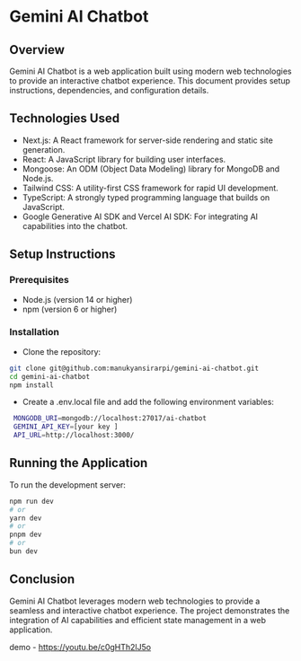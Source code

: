 # Gemini AI Chatbot

## Overview

Gemini AI Chatbot is a web application built using modern web technologies to provide an interactive chatbot experience. This document provides setup instructions, dependencies, and configuration details.

## Technologies Used

- Next.js: A React framework for server-side rendering and static site generation.
- React: A JavaScript library for building user interfaces.
- Mongoose: An ODM (Object Data Modeling) library for MongoDB and Node.js.
- Tailwind CSS: A utility-first CSS framework for rapid UI development.
- TypeScript: A strongly typed programming language that builds on JavaScript.
- Google Generative AI SDK and  Vercel AI SDK: For integrating AI capabilities into the chatbot.


## Setup Instructions

### Prerequisites

- Node.js (version 14 or higher)
- npm (version 6 or higher)

### Installation

- Clone the repository:

```bash
git clone git@github.com:manukyansirarpi/gemini-ai-chatbot.git
cd gemini-ai-chatbot
npm install
```
 
 - Create a .env.local file and add the following environment variables:

```bash
 MONGODB_URI=mongodb://localhost:27017/ai-chatbot   
 GEMINI_API_KEY=[your key ]
 API_URL=http://localhost:3000/
``` 


## Running the Application

To run the development server:

```bash
npm run dev
# or
yarn dev
# or
pnpm dev
# or
bun dev
```

## Conclusion
Gemini AI Chatbot leverages modern web technologies to provide a seamless and interactive chatbot experience. The project demonstrates the integration of AI capabilities and efficient state management in a web application.

demo - https://youtu.be/c0gHTh2lJ5o
